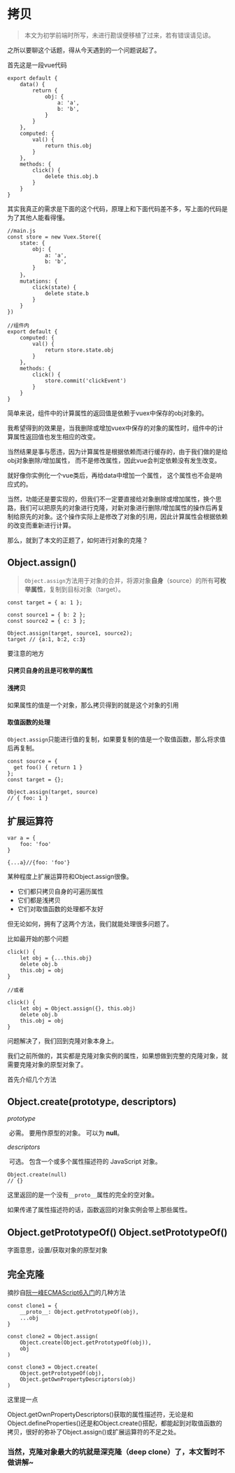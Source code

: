 

# 拷贝
> 本文为初学前端时所写，未进行勘误便移植了过来，若有错误请见谅。

之所以要聊这个话题，得从今天遇到的一个问题说起了。

首先这是一段vue代码

```
export default {
    data() {
        return {
            obj: {
                a: 'a',
                b: 'b',
            }
        }
    },
    computed: {
        val() {
            return this.obj
        }
    },
    methods: {
        click() {
            delete this.obj.b
        }
    }
}
```

其实我真正的需求是下面的这个代码，原理上和下面代码差不多，写上面的代码是为了其他人能看得懂。

```
//main.js
const store = new Vuex.Store({
	state: {
        obj: {
            a: 'a',
            b: 'b',
        }
	}，
	mutations: {
    	click(state) {
        	delete state.b
    	}
	}
})

//组件内
export default {
	computed: {
    	val() {
        	return store.state.obj
    	}
	},
	methods: {
    	click() {
        	store.commit('clickEvent')
    	}
	}
}
```

简单来说，组件中的计算属性的返回值是依赖于vuex中保存的obj对象的。

我希望得到的效果是，当我删除或增加vuex中保存的对象的属性时，组件中的计算属性返回值也发生相应的改变。

当然结果是事与愿违，因为计算属性是根据依赖而进行缓存的，由于我们做的是给obj对象删除/增加属性， 而不是修改属性，因此vue会判定依赖没有发生改变。

就好像你实例化一个vue类后，再给data中增加一个属性， 这个属性也不会是响应式的。



当然，功能还是要实现的，但我们不一定要直接给对象删除或增加属性，换个思路，我们可以把原先的对象进行克隆，对新对象进行删除/增加属性的操作后再复制给原先的对象。这个操作实际上是修改了对象的引用，因此计算属性会根据依赖的改变而重新进行计算。



那么，就到了本文的正题了，如何进行对象的克隆？

## Object.assign()

> `Object.assign`方法用于对象的合并，将源对象**自身**（source）的所有**可枚举属性**，复制到目标对象（target）。

```
const target = { a: 1 };

const source1 = { b: 2 };
const source2 = { c: 3 };

Object.assign(target, source1, source2);
target // {a:1, b:2, c:3}
```



要注意的地方

#### 只拷贝自身的且是可枚举的属性

#### 浅拷贝

如果属性的值是一个对象，那么拷贝得到的就是这个对象的引用

#### **取值函数的处理**

`Object.assign`只能进行值的复制，如果要复制的值是一个取值函数，那么将求值后再复制。

```
const source = {
  get foo() { return 1 }
};
const target = {};

Object.assign(target, source)
// { foo: 1 }
```



## 扩展运算符

```
var a = {
	foo: 'foo'
}

{...a}//{foo: 'foo'}
```

某种程度上扩展运算符和Object.assign很像。

- 它们都只拷贝自身的可遍历属性
- 它们都是浅拷贝
- 它们对取值函数的处理都不友好





但无论如何，拥有了这两个方法，我们就能处理很多问题了。

比如最开始的那个问题

```
click() {
	let obj = {...this.obj}
	delete obj.b
	this.obj = obj
}

//或者

click() {
	let obj = Object.assign({}, this.obj)
	delete obj.b
	this.obj = obj
}
```





问题解决了，我们回到克隆对象本身上。

我们之前所做的，其实都是克隆对象实例的属性，如果想做到完整的克隆对象，就需要克隆对象的原型对象了。

首先介绍几个方法

## Object.create(prototype, descriptors)

*prototype*

​	必需。  要用作原型的对象。  可以为 **null**。  

*descriptors*

​	可选。  包含一个或多个属性描述符的 JavaScript 对象。  

```
Object.create(null)
// {}
```

这里返回的是一个没有`__proto__`属性的完全的空对象。

如果传递了属性描述符的话，函数返回的对象实例会带上那些属性。

## Object.getPrototypeOf() Object.setPrototypeOf()

字面意思，设置/获取对象的原型对象





## 完全克隆

摘抄自[阮一峰ECMAScript6入门](http://es6.ruanyifeng.com/#docs/object)的几种方法

```
const clone1 = {
    __proto__: Object.getPrototypeOf(obj),
    ...obj
}

const clone2 = Object.assign(
    Object.create(Object.getPrototypeOf(obj)),
    obj
)

const clone3 = Object.create(
    Object.getPrototypeOf(obj),
    Object.getOwnPropertyDescriptors(obj)
)
```

这里提一点

Object.getOwnPropertyDescriptors()获取的属性描述符，无论是和Object.defineProperties()还是和Object.create()搭配，都能起到对取值函数的拷贝，很好的弥补了Object.assign()或扩展运算符的不足之处。



### 当然，克隆对象最大的坑就是深克隆（deep clone）了，本文暂时不做讲解~
